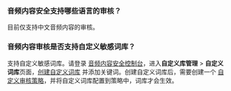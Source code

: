### 音频内容安全支持哪些语言的审核？
目前仅支持中文音频内容的审核。

### 音频内容审核是否支持自定义敏感词库？
支持自定义敏感词库。请登录 [音频内容安全控制台](https://console.cloud.tencent.com/cms/audio/lib)，进入**自定义库管理** > **自定义词库**页面，[创建自定义词库](https://cloud.tencent.com/document/product/1219/45523#step6) 并添加关键词。创建自定义词库后，需要创建一个 [自定义审核策略](https://cloud.tencent.com/document/product/1219/45523#step4)，并将自定义词库配置到策略中，词库才会生效。
